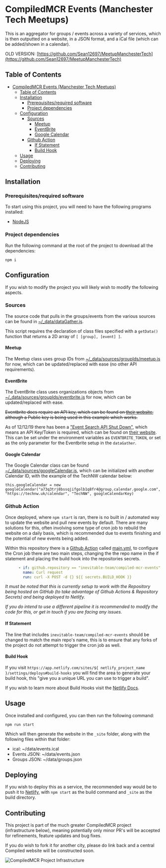 # CompiledMCR Events (Manchester Tech Meetups)

This is an aggregator for groups / events across a variety of services, which is then outputted on a website, in a JSON format, and a iCal file (which can be added/shown in a calendar).

OLD VERSION: [https://github.com/Sean12697/MeetupManchesterTech](https://github.com/Sean12697/MeetupManchesterTech)

## Table of Contents

- [CompiledMCR Events (Manchester Tech Meetups)](#compiledmcr-events-manchester-tech-meetups)
  - [Table of Contents](#table-of-contents)
  - [Installation](#installation)
    - [Prerequisites/required software](#prerequisites/required-software)
    - [Project dependencies](#project-dependencies)
  - [Configuration](#configuration)
    - [Sources](#sources)
      - [Meetup](#meetup)
      - [EventBrite](#eventbrite)
      - [Google Calendar](#google-calendar)
    - [Github Action](#github-action)
      - [If Statement](#if-statement)
      - [Build Hook](#build-hook)
  - [Usage](#usage)
  - [Deploying](#deploying)
  - [Contributing](#contributing)

## Installation

### Prerequisites/required software

To start using this project, you will need to have the following programs installed:

- [NodeJS](https://nodejs.org/en/)

### Project dependencies

Run the following command at the root of the project to download all the dependencies:

```
npm i
```

## Configuration

If you wish to modify the project you will likely wish to modify the following aspects.

### Sources

The source code that pulls in the groups/events from the various sources can be found in [~/_data/dataGather.js](_data/dataGather.js).

This script requires the declaration of class files specified with a `getData()` function that returns a 2D array of `[ [group], [event] ]`.

#### Meetup

The Meetup class uses group IDs from [~/_data/sources/groupIds/meetup.js](_data/sources/groupIds/meetup.js) for now, which can be updated/replaced with ease (no other API requirements).

#### EventBrite

The EventBrite class uses organizations objects from [~/_data/sources/groupIds/eventbrite.js](_data/sources/groupIds/eventbrite.js) for now, which can be updated/replaced with ease.

<del>Eventbrite does require an API key, which can be found on [their website](https://www.eventbrite.com/platform/api-keys/), although a Public key is being used in this example which works.</del>

As of 12/12/19 there has been a ["Event Search API Shut Down"](https://www.eventbrite.com/platform/docs/changelog), which means an API Key/Token is required, which can be found on [their website](https://www.eventbrite.com/platform/api-keys/). This can be set under the environment variables as `EVENTBRITE_TOKEN`, or set as the only parameter for the Eventbrite setup in the `dataGather`.

#### Google Calendar

The Google Calendar class can be found [~/_data/sources/googleCalendar.js](_data/sources/googleCalendar.js), which can be initialized with another Calendar ID, with the example of the TechNW calendar below:

```
this.googleCalendar = new googleCalendar("a73q3trj8bssqjifgolb1q8fr4@group.calendar.google.com", "https://technw.uk/calendar", "TechNW", googleCalendarKey)
```

### Github Action

Once deployed, where `npm start` is ran, there is no built in / automated way to update the website and pull new events by default. There are many solutions for this, often involving some type of cron job to rebuild the website on a daily basis, which is recommended due to events finishing and the potential of new events being added.

Within this repository there is a [Github Action](https://github.com/features/actions) called [main.yml](~/.github/workflows/main.yml), to configure the Cron job there are two main steps, changing the the repo name in the if statement and placing the build hook into the repositories secrets.

```yaml
      - if: github.repository == "inevitable-team/compiled-mcr-events"
        name: Curl request
        run: curl -X POST -d {} ${{ secrets.BUILD_HOOK }}
```

<i>It must be noted that this is currently setup to work with the Repository being hosted on GitHub (to take advantage of Github Actions & Repository Secrets) and being deployed to Netlify.</i>

<i>If you do intend to use a different pipeline it is recommended to modify the code for this, or get in touch if you are facing any issues.</i>

#### If Statement

The line that includes `inevitable-team/compiled-mcr-events` should be changed to match the main repo's name, this is to ensure that any forks of the project do not attempt to trigger the cron job as well.

#### Build Hook

If you visit `https://app.netlify.com/sites/${ netlify_project_name }/settings/deploys#build-hooks` you will find the area to generate your build hook, this "give you a unique URL you can use to trigger a build".

If you wish to learn more about Build Hooks visit the [Netlify Docs](https://docs.netlify.com/configure-builds/build-hooks/).

## Usage

Once installed and configured, you can then run the following command:

```
npm run start
```

Which will then generate the website in the `_site` folder, along with the following files within that folder:

- ical: ~/data/events.ical
- Events JSON: ~/data/events.json
- Groups JSON: ~/data/groups.json

## Deploying

If you wish to deploy this as a service, the recommended way would be to push it to [Netlify](https://www.netlify.com), with `npm start` as the build command and `_site` as the build directory.

## Contributing

This project is part of the much greater CompiledMCR project (infrastructure below), meaning potentially only minor PR's will be accepted for refinements, feature updates and bug fixes.

If you do wish to fork it for another city, please do link back and a central Compiled website will be constructed soon.

![CompiledMCR Project Infrastructure](https://i.imgur.com/80G49TU.png)